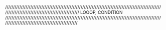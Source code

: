 //////////////////////////////////////////////////////////////////////////////////////////////////////////////////////////////////////////////////
LOOOP,  CONDITION
/////////////////////////////////////////////////////////////////////////////////////////////////////////////////////////////////////////////////
